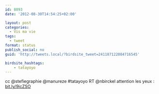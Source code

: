 ```yaml
---
id: 8093
date: '2012-08-30T14:54:25+02:00'

layout: post
categories:
  - Vis ma vie
tags:
  - tweet
format: status
publish_social: no
guid: 'http://tweets.local/?birdsite_tweet=241187122084716545'

birdsite_hashtags:
    - tatayoyo
---
```


cc @stefiegraphie @manureze #tatayoyo RT @nbirckel attention les yeux : [bit.ly/9icZSO](http://bit.ly/9icZSO)